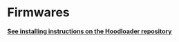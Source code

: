 Firmwares
=========
[**See installing instructions on the Hoodloader repository**](https://github.com/NicoHood/Hoodloader)
